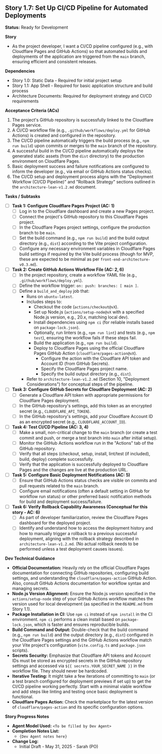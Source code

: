 ## Story 1.7: Set Up CI/CD Pipeline for Automated Deployments

**Status:** Ready for Development

**Story**
- As the project developer, I want a CI/CD pipeline configured (e.g., with Cloudflare Pages and GitHub Actions) so that automated builds and deployments of the application are triggered from the `main` branch, ensuring efficient and consistent releases.

**Dependencies**
- Story 1.0: Static Data - Required for initial project setup
- Story 1.1: App Shell - Required for basic application structure and build process
- Architecture Documents: Required for deployment strategy and CI/CD requirements

**Acceptance Criteria (ACs)**
1.  The project's GitHub repository is successfully linked to the Cloudflare Pages service.
2.  A CI/CD workflow file (e.g., `.github/workflows/deploy.yml` for GitHub Actions) is created and configured in the repository.
3.  The CI/CD pipeline automatically triggers the build process (e.g., `npm run build`) upon commits or merges to the `main` branch of the repository.
4.  A successful build in the CI/CD pipeline automatically deploys the generated static assets (from the `dist` directory) to the production environment on Cloudflare Pages.
5.  Basic deployment success and failure notifications are configured to inform the developer (e.g., via email or GitHub Actions status checks).
6.  The CI/CD setup and deployment process aligns with the "Deployment Workflow (CI/CD Pipeline)" and "Rollback Strategy" sections outlined in the `architecture-lean-v1.2.md` document.

**Tasks / Subtasks**
- [ ] **Task 1: Configure Cloudflare Pages Project (AC: 1)**
    - [ ] Log in to the Cloudflare dashboard and create a new Pages project.
    - [ ] Connect the project's GitHub repository to this Cloudflare Pages project.
    - [ ] In the Cloudflare Pages project settings, configure the production branch to be `main`.
    - [ ] Set the build command (e.g., `npm run build`) and the build output directory (e.g., `dist`) according to the Vite project configuration.
    - [ ] Configure any necessary environment variables in Cloudflare Pages build settings if required by the Vite build process (though for MVP, these are expected to be minimal as per `front-end-architecture-v0.3.md`).
- [ ] **Task 2: Create GitHub Actions Workflow File (AC: 2, 6)**
    - [ ] In the project repository, create a workflow YAML file (e.g., `.github/workflows/deploy.yml`).
    - [ ] Define the workflow trigger: `on: push: branches: [ main ]`.
    - [ ] Define a `build_and_deploy` job that:
        - Runs on `ubuntu-latest`.
        - Includes steps to:
            - Checkout the code (`actions/checkout@vX`).
            - Set up Node.js (`actions/setup-node@vX` with a specified Node.js version, e.g., 20.x, matching local dev).
            - Install dependencies using `npm ci` (for reliable installs based on `package-lock.json`).
            - Optionally, run linters (e.g., `npm run lint`) and tests (e.g., `npm test`), ensuring the workflow fails if these steps fail.
            - Build the application (e.g., `npm run build`).
            - Deploy to Cloudflare Pages using the official Cloudflare Pages GitHub Action (`cloudflare/pages-action@vX`).
                - Configure the action with the Cloudflare API token and Account ID (from GitHub Secrets).
                - Specify the Cloudflare Pages project name.
                - Specify the build output directory (e.g., `dist`).
        - Refer to `architecture-lean-v1.2.md` (Section 10, "Deployment Considerations") for conceptual steps of the pipeline.
- [ ] **Task 3: Configure GitHub Secrets for Cloudflare Deployment (AC: 2)**
    - [ ] Generate a Cloudflare API token with appropriate permissions for Cloudflare Pages deployment.
    - [ ] In the GitHub repository's settings, add this token as an encrypted secret (e.g., `CLOUDFLARE_API_TOKEN`).
    - [ ] In the GitHub repository's settings, add your Cloudflare Account ID as an encrypted secret (e.g., `CLOUDFLARE_ACCOUNT_ID`).
- [ ] **Task 4: Test CI/CD Pipeline (AC: 3, 4)**
    - [ ] Make a small, non-critical change to the `main` branch (or create a test commit and push, or merge a test branch into `main` after initial setup).
    - [ ] Monitor the GitHub Actions workflow run in the "Actions" tab of the GitHub repository.
    - [ ] Verify that all steps (checkout, setup, install, lint/test (if included), build, deploy) complete successfully.
    - [ ] Verify that the application is successfully deployed to Cloudflare Pages and the changes are live at the production URL.
- [ ] **Task 5: Configure Basic Deployment Notifications (AC: 5)**
    - [ ] Ensure that GitHub Actions status checks are visible on commits and pull requests related to the `main` branch.
    - [ ] Configure email notifications (often a default setting in GitHub for workflow run status) or other preferred basic notification methods for build and deployment success/failure.
- [ ] **Task 6: Verify Rollback Capability Awareness (Conceptual for this story - AC: 6)**
    - [ ] As part of developer familiarization, review the Cloudflare Pages dashboard for the deployed project.
    - [ ] Identify and understand how to access the deployment history and how to manually trigger a rollback to a previous successful deployment, aligning with the rollback strategy described in `architecture-lean-v1.2.md`. (No actual rollback needs to be performed unless a test deployment causes issues).

**Dev Technical Guidance**
-   **Official Documentation:** Heavily rely on the official Cloudflare Pages documentation for connecting GitHub repositories, configuring build settings, and understanding the `cloudflare/pages-action` GitHub Action. Also, consult GitHub Actions documentation for workflow syntax and managing secrets.
-   **Node.js Version Alignment:** Ensure the Node.js version specified in the `actions/setup-node` step of your GitHub Actions workflow matches the version used for local development (as specified in the `README.md` from Story 1.1).
-   **Package Installation in CI:** Use `npm ci` instead of `npm install` in the CI environment. `npm ci` performs a clean install based on `package-lock.json`, which is faster and ensures reproducible builds.
-   **Build Command and Output:** Double-check that the build command (e.g., `npm run build`) and the output directory (e.g., `dist`) configured in the Cloudflare Pages settings and the GitHub Actions workflow match your Vite project's configuration (`vite.config.ts` and `package.json` scripts).
-   **Secrets Security:** Emphasize that Cloudflare API tokens and Account IDs must be stored as encrypted secrets in the GitHub repository settings and accessed via `${{ secrets.YOUR_SECRET_NAME }}` in the workflow file. They should never be hardcoded.
-   **Iterative Testing:** It might take a few iterations of committing to `main` (or a test branch configured for deployment previews if set up) to get the CI/CD pipeline working perfectly. Start with a minimal viable workflow and add steps like linting and testing once basic deployment is functional.
-   **Cloudflare Pages Action:** Check the marketplace for the latest version of `cloudflare/pages-action` and its specific configuration options.

**Story Progress Notes**
* **Agent Model Used:** `<To be filled by Dev Agent>`
* **Completion Notes List:**
    * `{Dev Agent notes here}`
* **Change Log:**
    * Initial Draft - May 31, 2025 - Sarah (PO)

